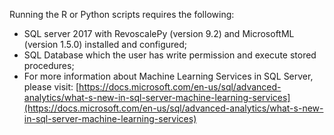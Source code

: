 Running the R or Python scripts requires the following:

 * SQL server 2017 with RevoscalePy (version 9.2) and MicrosoftML (version 1.5.0) installed and configured;
* SQL Database which the user has write permission and execute stored procedures;
* For more information about Machine Learning Services in SQL Server, please visit: [https://docs.microsoft.com/en-us/sql/advanced-analytics/what-s-new-in-sql-server-machine-learning-services](https://docs.microsoft.com/en-us/sql/advanced-analytics/what-s-new-in-sql-server-machine-learning-services)
